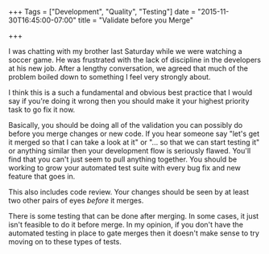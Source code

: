 +++
Tags = ["Development", "Quality", "Testing"]
date = "2015-11-30T16:45:00-07:00"
title = "Validate before you Merge"

+++

I was chatting with my brother last Saturday while we were watching a
soccer game.  He was frustrated with the lack of discipline in the
developers at his new job.  After a lengthy conversation, we agreed that
much of the problem boiled down to something I feel very strongly about.

I think this is a such a fundamental and obvious best practice that I
would say if you're doing it wrong then you should make it your highest
priority task to go fix it now.

Basically, you should be doing all of the validation you can possibly do
before you merge changes or new code.  If you hear someone say "let's
get it merged so that I can take a look at it" or "... so that we can
start testing it" or anything similar then your development flow is
seriously flawed.  You'll find that you can't just seem to pull anything
together.  You should be working to grow your automated test suite with
every bug fix and new feature that goes in.

This also includes code review.  Your changes should be seen by at least
two other pairs of eyes *before* it merges.

There is some testing that can be done after merging.  In some cases, it
just isn't feasible to do it before merge.  In my opinion, if you don't
have the automated testing in place to gate merges then it doesn't make
sense to try moving on to these types of tests.

<!-- vim:set tw=72 ft=markdown: -->
